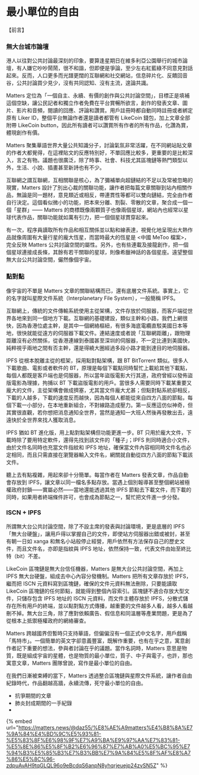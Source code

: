 # 最小單位的自由

【前言】



### 無大台城市論壇

港人以往對公共討論最深刻的印象，要算逢星期日在維多利亞公園舉行的城市論壇，有人嫌它吵吵鬧鬧，很不和諧，但即便是爭論，至少左右紅藍綠不同意見對話起來。反而，人口更多而光譜更闊的互聯網和社交網站，信息碎片化、反饋回音谷，公共討論買少見少，沒有共同認知、沒有主流，遑論共識。

Matters 定位為「一個自主、永續、有價的創作與公共討論空間」，目標正是填補這個空缺，讓公民記者和獨立作者免費在平台賞暢所欲言，創作的發表文章、圖片、影片和音頻，閱讀的回應、評論和讚賞。用戶註冊時都自動同時註冊或者綁定原有 Liker ID，整個平台無論作者還是讀者都管有 LikeCoin 錢包，加上文章全部附帶 LikeCoin button，因此所有讀者可以讚賞所有作者的所有作品，化讚為賞，體現創作有價。

Matters 聚集華語世界大量公共知識分子，討論氣氛非常活躍，在不同網站貼文章的作者大都覺得，在這裡貼文的反應特別好，不單回應比較多，更重要的是比較深入，言之有物。議題也很廣泛，除了時事、社會、科技尤其區塊鏈等熱門類型以外，生活、小說、插畫甚至新詩也有不少。

互聯網之謂互聯網，互相關聯是核心，為了彌補單向超鏈結的不足以及常被忽略的現實，Matters 設計了別出心裁的關聯功能，讓作者把每篇文章關聯到站內相關作品，無論是同一題材，意見類近或相反，帶連貫性等都可以雙向鏈結，完全由作者自行決定。這個看似微小的功能，把本來分離、割裂、零散的文章，聚合成一個一個「星群」—— Matters 的商標既像兩顆質子也像兩個星球，網站內也經常以星球代表作品，關聯功能就如萬有引力，把一個個星球貫穿起來。

有一次，程序員讀取所有作品和相互關係並以點和線表達，視覺化地呈現出大熱作品就像周圍有大量行星的龐大恆星，而當時最大的恆星是 &lt;中國 MeToo 檔案&gt;，完全反映 Matters 公共討論空間的屬性。另外，也有些連載及接龍創作，把一個個星球連接成長條，其餘有若干關聯的星球，則像希臘神話的各個星座。遠望整個無大台公共討論空間，儼然像個宇宙。

### 點對點

像宇宙的不單是 Matters 文章的關聯結構而已，還有底層文件系統。事實上，它的名字就叫星際文件系統（Interplanetary File System），一般簡稱 IPFS。

互聯網上，傳統的文件傳輸系統使用主從架構，文件存放於伺服器，而客戶端從世界各地來到同一個地方下載。互聯網的基礎建設，類似主幹和小路，我們上網很快，因為香港位處主幹，是其中一個網絡樞紐，有很多海底電纜直駁美國日本等地，很快就能從遠方的伺服器下載文件。連結速度或者說「互聯網距離」，跟物理距離沒有必然關係，從香港連線到泰國甚至深圳的伺服器，不一定比連到美國快，純粹視乎兩地之間有否主幹，還是得繞大圈經過多段小路才能到達目的地伺服器。

IPFS 從根本脫離主從的框架，採用點對點架構，跟 BT BitTorrent 類似。很多人下載歌曲、電影或者軟件的 BT，原理是每個下載點同時幫忙上載給其他下載點，每個人都既是客戶端也是伺服器，所以當年盜版電影大行其道，政府曾經以發佈盜版電影為理據，拘捕以 BT 下載盜版電影的用戶。當很多人需要同時下載某重要又龐大的文件，主從架構會做成擠塞，尤其當文件龐大尤甚；但點對點系統卻相反，下載的人越多，下載的速度反而越快，因為每個人都能從來自四方八面的節點，每個下載一小部分，在本地重新組合，不對線路造成壓力。第一反應這仿似神奇，但其實很直觀，若你想把消息通知全世界，當然是通知一大班人然後再發散出去，遠遠快於全世界來找人獲取消息。

IPFS 猶如 BT 進化版，用上點對點架構但功能更進一步。BT 只用於龐大文件，下載時除了要用特定軟件，還得先找到該文件的「種子」；IPFS 則同時適合小文件，由於文件名同時也充當文件指紋和 IPFS 地址，確保當文件內容相同時文件名也必定相同，而且只需直接在瀏覽器輸入文件名，網關就自動從四方八面的節點下載該文件。

聽上去有點複雜，用起來卻十分簡單。每當作者在 Matters 發表文章，作品自動會存放到 IPFS，讓文章以同一檔名多點存放。當遇上個別報導甚至整個網站被極權政府封鎖——實屬必然——當地還能透過其他 IPFS 節點去下載文件，而下載的同時，如果用者終端條件許可，也會成為節點之一，幫忙把文件進一步分發。

### ISCN + IPFS

所謂無大台公共討論空間，除了不設主席的發表與討論環境，更是底層的 IPFS「無大台硬盤」，讓用戶得以掌握自己的文件，即使站方伺服器出錯或被封，甚至有朝一日如 xanga 和無名小站般停止經營，用戶依然有方法保存自己的歷史文件，而且文件名，亦即是指紋與 IPFS 地址，依然保持一致，代表文件由始至終比特（bit）不差。

LikeCoin 區塊鏈是無大台信任機器，Matters 是無大台公共討論空間，再加上 IPFS 無大台硬盤，組成去中心內容分發機制。Matters 把所有文章存放於 IPFS，繼而把 ISCN 元資料寫到區塊鏈，確保的文件元資料無法刪除，只要能讀取 LikeCoin 區塊鏈的任何節點，就能得到整個內容索引。區塊鏈不適合存放大型文件，只儲存包含 IPFS 地址的 ISCN 元資料，而文件主體存放於 IPFS，分散式儲存在所有用戶的終端，並以點對點方式傳播，越重要的文件越多人看，越多人看越刪不掉。無大台三角，除了應對依賴廣告、假信息和同溫層等產業問題，更是為了從根本上抵禦極權政府的網絡審查。

Matters 跨越國界但暫時只支持華語，但偏偏沒有一個正式中文名字，用戶戲稱「馬特市」。一個簡單的英文字卻意義豐富，既解作重要，也有在乎之意，寓意創作者記下重要的想法，參與者討論在乎的議題。當作名詞時，Matters 意思是物質，既是組成宇宙的星體，也是物質的最小單位，質子、中子與電子，也許，那也寓意文章，Matters 團隊曾說，寫作是最小單位的自由。

在我們日漸被束縛的當下，Matters 透過整合區塊鏈與星際文件系統，讓作者自由紀錄時代，作品翻越高牆，永續流傳，死守最小單位的自由。

* 抗爭期間的文章
* 肺炎封成期間的一手紀錄
* 
{% embed url="https://matters.news/@daz55/%E8%AE%A9matters%E4%B8%8A%E7%9A%84%E4%BD%9C%E5%93%81-%E5%83%8F%E6%98%9F%E7%A9%BA%E9%97%AA%E7%83%81-%E5%8E%86%E5%8F%B2%E6%96%87%E7%AB%A0%E5%BC%95%E7%94%B3%E5%85%B3%E7%B3%BB%E7%9A%84%E5%8F%AF%E8%A7%86%E5%8C%96-zdpuAvAH9tqGLQL96o9eBcdqS6anpN8yhqrjeuejp24zvSN5Z" %}



